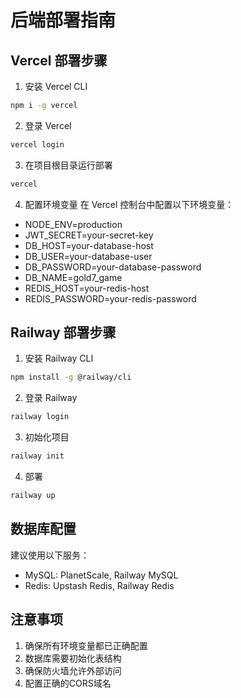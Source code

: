 # 后端部署指南

## Vercel 部署步骤

1. 安装 Vercel CLI
```bash
npm i -g vercel
```

2. 登录 Vercel
```bash
vercel login
```

3. 在项目根目录运行部署
```bash
vercel
```

4. 配置环境变量
在 Vercel 控制台中配置以下环境变量：
- NODE_ENV=production
- JWT_SECRET=your-secret-key
- DB_HOST=your-database-host
- DB_USER=your-database-user
- DB_PASSWORD=your-database-password
- DB_NAME=gold7_game
- REDIS_HOST=your-redis-host
- REDIS_PASSWORD=your-redis-password

## Railway 部署步骤

1. 安装 Railway CLI
```bash
npm install -g @railway/cli
```

2. 登录 Railway
```bash
railway login
```

3. 初始化项目
```bash
railway init
```

4. 部署
```bash
railway up
```

## 数据库配置

建议使用以下服务：
- MySQL: PlanetScale, Railway MySQL
- Redis: Upstash Redis, Railway Redis

## 注意事项

1. 确保所有环境变量都已正确配置
2. 数据库需要初始化表结构
3. 确保防火墙允许外部访问
4. 配置正确的CORS域名